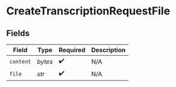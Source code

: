 # CreateTranscriptionRequestFile


## Fields

| Field              | Type               | Required           | Description        |
| ------------------ | ------------------ | ------------------ | ------------------ |
| `content`          | *bytes*            | :heavy_check_mark: | N/A                |
| `file`             | *str*              | :heavy_check_mark: | N/A                |